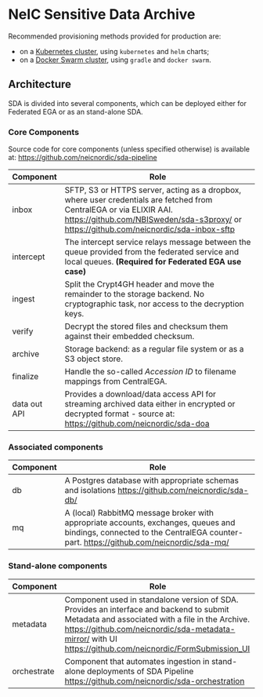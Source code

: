 # NeIC Sensitive Data Archive

Recommended provisioning methods provided for production are:

* on a [Kubernetes cluster](https://github.com/neicnordic/sda-helm/), using `kubernetes` and `helm` charts;
* on a [Docker Swarm cluster](https://github.com/neicnordic/LocalEGA-deploy-swarm), using `gradle` and `docker swarm`.

## Architecture

SDA is divided into several components, which can be deployed either for Federated EGA or as an stand-alone SDA.

### Core Components

Source code for core components (unless specified otherwise) is available at: https://github.com/neicnordic/sda-pipeline 

| Component     | Role |
|---------------|------|
| inbox         | SFTP, S3 or HTTPS server, acting as a dropbox, where user credentials are fetched from CentralEGA or via ELIXIR AAI. https://github.com/NBISweden/sda-s3proxy/ or https://github.com/neicnordic/sda-inbox-sftp |
| intercept     | The intercept service relays message between the queue provided from the federated service and local queues. **(Required for Federated EGA use case)** |
| ingest        | Split the Crypt4GH header and move the remainder to the storage backend. No cryptographic task, nor access to the decryption keys. |
| verify        | Decrypt the stored files and checksum them against their embedded checksum. |
| archive       | Storage backend: as a regular file system or as a S3 object store. |
| finalize      | Handle the so-called _Accession ID_ to filename mappings from CentralEGA. |
| data out API  | Provides a download/data access API for streaming archived data either in encrypted or decrypted format - source at: https://github.com/neicnordic/sda-doa |

### Associated components

| Component     | Role |
|---------------|------|
| db            | A Postgres database with appropriate schemas and isolations https://github.com/neicnordic/sda-db/ |
| mq            | A (local) RabbitMQ message broker with appropriate accounts, exchanges, queues and bindings, connected to the CentralEGA counter-part. https://github.com/neicnordic/sda-mq/ |


### Stand-alone components

| Component     | Role |
|---------------|------|
| metadata      | Component used in standalone version of SDA. Provides an interface and backend to submit Metadata and associated with a file in the Archive. https://github.com/neicnordic/sda-metadata-mirror/ with UI https://github.com/neicnordic/FormSubmission_UI |
| orchestrate   | Component that automates ingestion in stand-alone deployments of SDA Pipeline https://github.com/neicnordic/sda-orchestration |